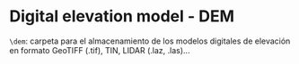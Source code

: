 # Digital elevation model - DEM

`\dem`: carpeta para el almacenamiento de los modelos digitales de elevación en formato GeoTIFF (.tif), TIN, LIDAR (.laz, .las)...
